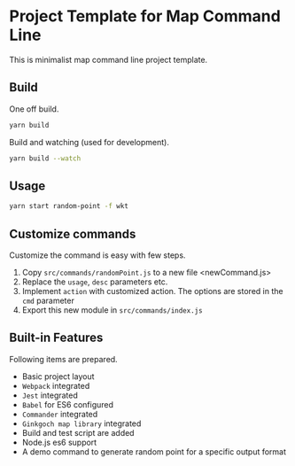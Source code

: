 # Project Template for Map Command Line

This is minimalist map command line project template.

## Build

One off build.
```bash
yarn build
```

Build and watching (used for development).
```bash
yarn build --watch
```

## Usage
```bash
yarn start random-point -f wkt
```

## Customize commands
Customize the command is easy with few steps.

1. Copy `src/commands/randomPoint.js` to a new file <newCommand.js>
2. Replace the `usage`, `desc` parameters etc.
3. Implement `action` with customized action. The options are stored in the `cmd` parameter
4. Export this new module in `src/commands/index.js`

## Built-in Features
Following items are prepared.
* Basic project layout
* `Webpack` integrated
* `Jest` integrated
* `Babel` for ES6 configured
* `Commander` integrated
* `Ginkgoch map library` integrated
* Build and test script are added
* Node.js es6 support
* A demo command to generate random point for a specific output format